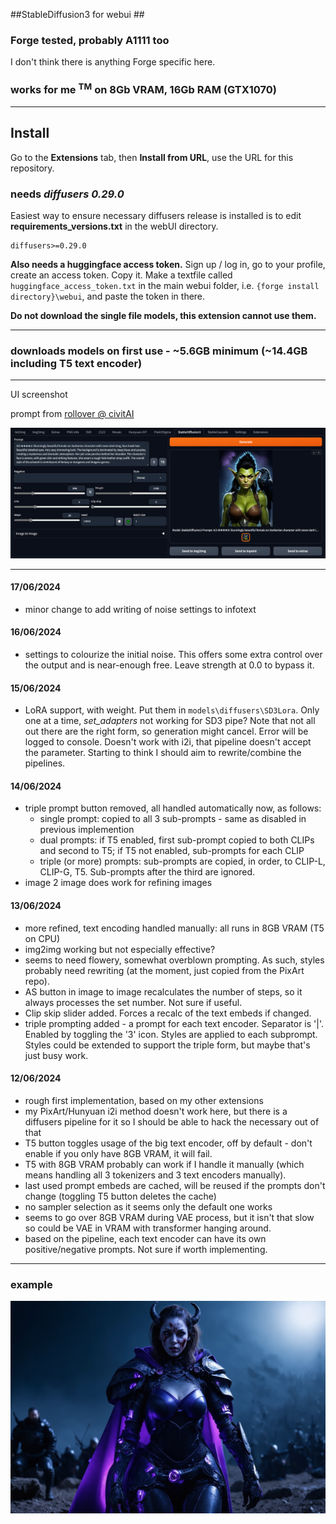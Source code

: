 ##StableDiffusion3 for webui ##
### Forge tested, probably A1111 too ###
I don't think there is anything Forge specific here.
### works for me <sup>TM</sup> on 8Gb VRAM, 16Gb RAM (GTX1070) ###

---
## Install ##
Go to the **Extensions** tab, then **Install from URL**, use the URL for this repository.
### needs *diffusers 0.29.0* ###

Easiest way to ensure necessary diffusers release is installed is to edit **requirements_versions.txt** in the webUI directory.
```
diffusers>=0.29.0
```

**Also needs a huggingface access token.** Sign up / log in, go to your profile, create an access token. Copy it. Make a textfile called ```huggingface_access_token.txt``` in the main webui folder, i.e. ```{forge install directory}\webui```, and paste the token in there.

**Do not download the single file models, this extension cannot use them.**

---
### downloads models on first use - ~5.6GB minimum (~14.4GB including T5 text encoder) ###

---
UI screenshot

prompt from [rollover @ civitAI](https://civitai.com/images/15668218)

![](screenshot.png "UI screenshot")

---
#### 17/06/2024 ####
* minor change to add writing of noise settings to infotext

#### 16/06/2024 ####
* settings to colourize the initial noise. This offers some extra control over the output and is near-enough free. Leave strength at 0.0 to bypass it.

#### 15/06/2024 ####
* LoRA support, with weight. Put them in ```models\diffusers\SD3Lora```. Only one at a time, *set_adapters* not working for SD3 pipe? Note that not all out there are the right form, so generation might cancel. Error will be logged to console. Doesn't work with i2i, that pipeline doesn't accept the parameter. Starting to think I should aim to rewrite/combine the pipelines.

#### 14/06/2024 ####
* triple prompt button removed, all handled automatically now, as follows:
	* single prompt: copied to all 3 sub-prompts - same as disabled in previous implemention
	* dual prompts: if T5 enabled, first sub-prompt copied to both CLIPs and second to T5; if T5 not enabled, sub-prompts for each CLIP
	* triple (or more) prompts: sub-prompts are copied, in order, to CLIP-L, CLIP-G, T5. Sub-prompts after the third are ignored.
* image 2 image does work for refining images


#### 13/06/2024 ####
* more refined, text encoding handled manually: all runs in 8GB VRAM (T5 on CPU)
* img2img working but not especially effective?
* seems to need flowery, somewhat overblown prompting. As such, styles probably need rewriting (at the moment, just copied from the PixArt repo).
* AS button in image to image recalculates the number of steps, so it always processes the set number. Not sure if useful.
* Clip skip slider added. Forces a recalc of the text embeds if changed.
* triple prompting added - a prompt for each text encoder. Separator is '|'. Enabled by toggling the '3' icon. Styles are applied to each subprompt. Styles could be extended to support the triple form, but maybe that's just busy work.

#### 12/06/2024 ####
* rough first implementation, based on my other extensions
* my PixArt/Hunyuan i2i method doesn't work here, but there is a diffusers pipeline for it so I should be able to hack the necessary out of that
* T5 button toggles usage of the big text encoder, off by default - don't enable if you only have 8GB VRAM, it will fail.
* T5 with 8GB VRAM probably can work if I handle it manually (which means handling all 3 tokenizers and 3 text encoders manually).
* last used prompt embeds are cached, will be reused if the prompts don't change (toggling T5 button deletes the cache)
* no sampler selection as it seems only the default one works
* seems to go over 8GB VRAM during VAE process, but it isn't that slow so could be VAE in VRAM with transformer hanging around.
* based on the pipeline, each text encoder can have its own positive/negative prompts. Not sure if worth implementing.

---
### example ###

![](example.png "24 steps, 3.9 CFG, t2i +1 iteration i2i")

